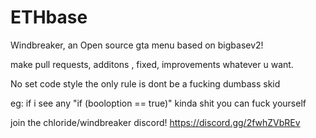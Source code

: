 # ETHbase

Windbreaker, an Open source gta menu based on bigbasev2! 


make pull requests, additons , fixed, improvements whatever u want. 

No set code style the only rule is dont be a fucking dumbass skid

eg: if i see any "if (booloption == true)" kinda shit  you can fuck yourself


join the chloride/windbreaker discord! https://discord.gg/2fwhZVbREv


